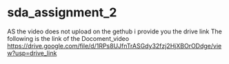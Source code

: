 # sda_assignment_2
AS the video does not upload on the gethub i provide you the drive link
The following is the link of the Docoment_video
https://drive.google.com/file/d/1RPs8UJfnTrASGdy32fzj2HjXBOrODdge/view?usp=drive_link
